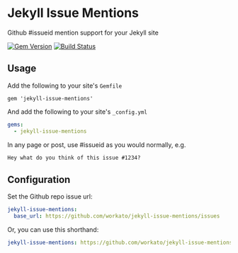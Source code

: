 # Jekyll Issue Mentions

Github #issueid mention support for your Jekyll site

[![Gem Version](https://badge.fury.io/rb/jekyll-issue-mentions.png)](http://badge.fury.io/rb/jekyll-mentions)
[![Build Status](https://travis-ci.org/workato/jekyll-issue-mentions.svg?branch=master)](https://travis-ci.org/workato/jekyll-issue-mentions)

## Usage

Add the following to your site's `Gemfile`

```
gem 'jekyll-issue-mentions'
```

And add the following to your site's `_config.yml`

```yml
gems:
  - jekyll-issue-mentions
```

In any page or post, use #issueid as you would normally, e.g.

```markdown
Hey what do you think of this issue #1234?
```

## Configuration

Set the Github repo issue url:

```yaml
jekyll-issue-mentions:
  base_url: https://github.com/workato/jekyll-issue-mentions/issues
```

Or, you can use this shorthand:

```yaml
jekyll-issue-mentions: https://github.com/workato/jekyll-issue-mentions/issues
```

